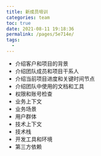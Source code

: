 ```yaml
---
title: 新成员培训
categories: team
toc: true
date: 2021-08-11 19:18:36
permalink: /pages/5e714e/
tags: 
  - 
---
```


   - 介绍客户和项目的背景
   - 介绍团队成员和项目干系人
   - 介绍当前项目进度和关键时间节点
   - 介绍团队中使用的文档和工具
   - 权限和账号检查
   - 业务上下文
   - 业务场景
   - 用户群体
   - 技术上下文
   - 技术栈
   - 开发工具和环境
   - 第三方依赖